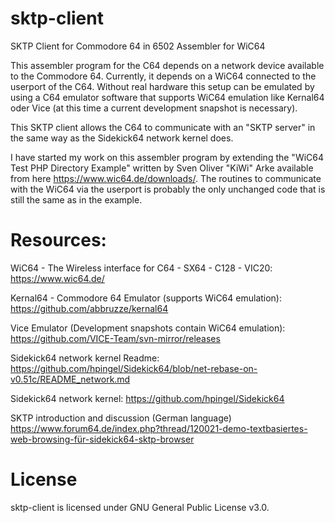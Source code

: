 # sktp-client
SKTP Client for Commodore 64 in 6502 Assembler for WiC64

This assembler program for the C64 depends on a network device available to the Commodore 64. Currently, it depends on a WiC64 connected to the userport of the C64. Without real hardware this setup can be emulated by using a C64 emulator software that supports WiC64 emulation like Kernal64 oder Vice (at this time a current development snapshot is necessary).

This SKTP client allows the C64 to communicate with an "SKTP server" in the same way as the Sidekick64 network kernel does.

I have started my work on this assembler program by extending the "WiC64 Test PHP Directory Example" written by Sven Oliver "KiWi" Arke available from here https://www.wic64.de/downloads/. The routines to communicate with the WiC64 via the userport is probably the only unchanged code that is still the same as in the example. 

# Resources:

WiC64 - The Wireless interface for C64 - SX64 - C128 - VIC20:
https://www.wic64.de/

Kernal64 - Commodore 64 Emulator (supports WiC64 emulation): 
https://github.com/abbruzze/kernal64

Vice Emulator (Development snapshots contain WiC64 emulation):
https://github.com/VICE-Team/svn-mirror/releases

Sidekick64 network kernel Readme: 
https://github.com/hpingel/Sidekick64/blob/net-rebase-on-v0.51c/README_network.md

Sidekick64 network kernel:
https://github.com/hpingel/Sidekick64

SKTP introduction and discussion (German language)
https://www.forum64.de/index.php?thread/120021-demo-textbasiertes-web-browsing-für-sidekick64-sktp-browser

# License
sktp-client is licensed under GNU General Public License v3.0.
